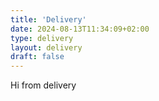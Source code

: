 ```yaml
---
title: 'Delivery'
date: 2024-08-13T11:34:09+02:00
type: delivery
layout: delivery
draft: false
---
```


Hi from delivery